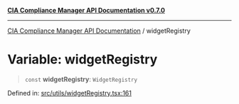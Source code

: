 [**CIA Compliance Manager API Documentation v0.7.0**](../README.md)

***

[CIA Compliance Manager API Documentation](../globals.md) / widgetRegistry

# Variable: widgetRegistry

> `const` **widgetRegistry**: `WidgetRegistry`

Defined in: [src/utils/widgetRegistry.tsx:161](https://github.com/Hack23/cia-compliance-manager/blob/main/src/utils/widgetRegistry.tsx#L161)

